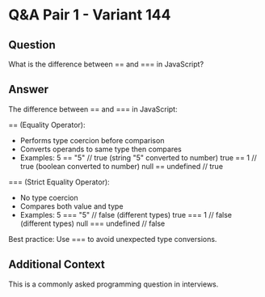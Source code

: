 # Q&A Pair 1 - Variant 144

## Question
What is the difference between == and === in JavaScript?

## Answer
The difference between == and === in JavaScript:

== (Equality Operator):
- Performs type coercion before comparison
- Converts operands to same type then compares
- Examples:
  5 == "5" // true (string "5" converted to number)
  true == 1 // true (boolean converted to number)
  null == undefined // true

=== (Strict Equality Operator):
- No type coercion
- Compares both value and type
- Examples:
  5 === "5" // false (different types)
  true === 1 // false (different types)
  null === undefined // false

Best practice: Use === to avoid unexpected type conversions.

## Additional Context
This is a commonly asked programming question in interviews.
